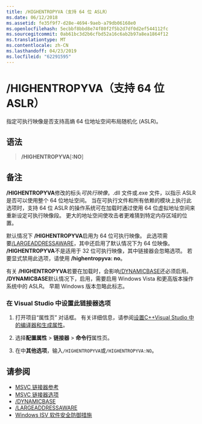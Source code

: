 ```yaml
---
title: /HIGHENTROPYVA（支持 64 位 ASLR）
ms.date: 06/12/2018
ms.assetid: fe35f9f7-d28e-4694-9aeb-a79db06168e0
ms.openlocfilehash: 5ecbbf8bbd8e74f80f2f5b2d7df0d2ef544112fc
ms.sourcegitcommit: 0ab61bc3d2b6cfbd52a16c6ab2b97a8ea1864f12
ms.translationtype: MT
ms.contentlocale: zh-CN
ms.lasthandoff: 04/23/2019
ms.locfileid: "62291595"
---
```

# <a name="highentropyva-support-64-bit-aslr"></a>/HIGHENTROPYVA（支持 64 位 ASLR）

指定可执行映像是否支持高熵 64 位地址空间布局随机化 (ASLR)。

## <a name="syntax"></a>语法

> **/HIGHENTROPYVA**[**:NO**]

## <a name="remarks"></a>备注

**/HIGHENTROPYVA**修改的标头*可执行映像*，.dll 文件或.exe 文件，以指示 ASLR 是否可以使用整个 64 位地址空间。 当在可执行文件和所有依赖的模块上执行此选项时，支持 64 位 ASLR 的操作系统可在加载时通过使用 64 位虚拟地址空间来重新设定可执行映像段。 更大的地址空间使攻击者更难猜到特定内存区域的位置。

默认情况下 **/HIGHENTROPYVA**启用为 64 位可执行映像。 此选项需要[/LARGEADDRESSAWARE](largeaddressaware-handle-large-addresses.md)，其中还启用了默认情况下为 64 位映像。 **/HIGHENTROPYVA**不是适用于 32 位可执行映像，其中链接器会忽略选项。 若要显式禁用此选项，请使用 **/highentropyva: no**。

有关 **/HIGHENTROPYVA**若要在加载时，会影响[/DYNAMICBASE](dynamicbase-use-address-space-layout-randomization.md)还必须启用。 **/DYNAMICBASE**默认情况下，启用，需要启用 Windows Vista 和更高版本操作系统中的 ASLR。 早期 Windows 版本忽略此标志。

### <a name="to-set-this-linker-option-in-visual-studio"></a>在 Visual Studio 中设置此链接器选项

1. 打开项目“属性页”  对话框。 有关详细信息，请参阅[设置C++Visual Studio 中的编译器和生成属性](../working-with-project-properties.md)。

1. 选择**配置属性** > **链接器** > **命令行**属性页。

1. 在中**其他选项**，输入`/HIGHENTROPYVA`或`/HIGHENTROPYVA:NO`。

## <a name="see-also"></a>请参阅

- [MSVC 链接器参考](linking.md)
- [MSVC 链接器选项](linker-options.md)
- [/DYNAMICBASE](dynamicbase-use-address-space-layout-randomization.md)
- [/LARGEADDRESSAWARE](largeaddressaware-handle-large-addresses.md)
- [Windows ISV 软件安全防御措施](https://msdn.microsoft.com/library/bb430720.aspx)
